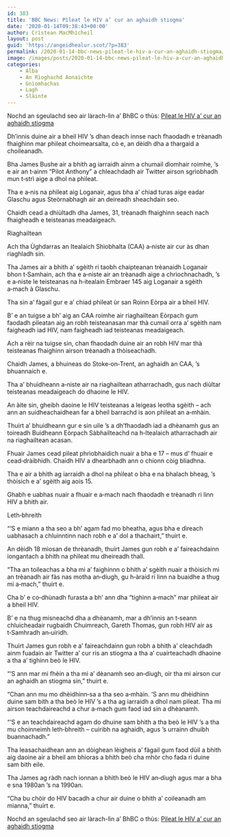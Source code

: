 ```yaml
---
id: 383
title: 'BBC News: Pìleat le HIV a’ cur an aghaidh stiogma'
date: '2020-01-14T09:38:43+00:00'
author: Crìstean MacMhìcheil
layout: post
guid: 'https://angeidhealur.scot/?p=383'
permalink: /2020-01-14-bbc-news-pileat-le-hiv-a-cur-an-aghaidh-stiogma/
image: /images/posts/2020-01-14-bbc-news-pileat-le-hiv-a-cur-an-aghaidh-stiogma.webp
categories:
    - Alba
    - An Rìoghachd Aonaichte
    - Gnìomhachas
    - Lagh
    - Slàinte
---
```


Nochd an sgeulachd seo air làrach-lìn a’ BhBC o thùs: [Pìleat le HIV a’ cur an aghaidh stiogma](https://www.bbc.co.uk/naidheachdan/51089528)

Dh’innis duine air a bheil HIV ’s dhan deach innse nach fhaodadh e trèanadh fhaighinn mar phìleat choimearsalta, cò e, an dèidh dha a thargaid a choileanadh.

Bha James Bushe air a bhith ag iarraidh ainm a chumail dìomhair roimhe, ’s e air an t‑ainm “Pilot Anthony” a chleachdadh air Twitter airson sgrìobhadh mun t‑strì aige a dhol na phìleat.

Tha e a‑nis na phìleat aig Loganair, agus bha a’ chiad turas aige eadar Glaschu agus Steòrnabhagh air an deireadh sheachdain seo.

Chaidh cead a dhiùltadh dha James, 31, trèanadh fhaighinn seach nach fhaigheadh e teisteanas meadaigeach.

Riaghailtean

Ach tha Ùghdarras an Itealaich Shìobhalta (CAA) a‑niste air cur às dhan riaghladh sin.

Tha James air a bhith a’ sgèith ri taobh chaipteanan trèanaidh Loganair bhon t‑Samhain, ach tha e a‑niste air an trèanadh aige a chrìochnachadh, ’s e a‑niste le teisteanas na h‑itealain Embraer 145 aig Loganair a sgèith a‑mach à Glaschu.

Tha sin a’ fàgail gur e a’ chiad phìleat ùr san Roinn Eòrpa air a bheil HIV.

B’ e an tuigse a bh’ aig an CAA roimhe air riaghailtean Eòrpach gum faodadh pìleatan aig an robh teisteanasan mar thà cumail orra a’ sgèith nam faigheadh iad HIV, nam faigheadh iad teisteanas meadaigeach.

Ach a rèir na tuigse sin, chan fhaodadh duine air an robh HIV mar thà teisteanas fhaighinn airson trèanadh a thòiseachadh.

Chaidh James, a bhuineas do Stoke‑on‑Trent, an aghaidh an CAA, ’s bhuannaich e.

Tha a’ bhuidheann a‑niste air na riaghailtean atharrachadh, gus nach diùltar teisteanas meadaigeach do dhaoine le HIV.

An àite sin, gheibh daoine le HIV teisteanas a leigeas leotha sgèith – ach ann an suidheachaidhean far a bheil barrachd is aon phìleat an a‑mhàin.

Thuirt a’ bhuidheann gur e sin uile ’s a dh’fhaodadh iad a dhèanamh gus an toireadh Buidheann Eòrpach Sàbhailteachd na h‑Itealaich atharrachadh air na riaghailtean acasan.

Fhuair James cead pìleat phrìobhaidich nuair a bha e 17 – mus d’ fhuair e cead‑dràibhidh. Chaidh HIV a dhearbhadh ann o chionn còig bliadhna.

Tha e air a bhith ag iarraidh a dhol na phìleat o bha e na bhalach bheag, ’s thòisich e a’ sgèith aig aois 15.

Ghabh e uabhas nuair a fhuair e a‑mach nach fhaodadh e trèanadh ri linn HIV a bhith air.

Leth‑bhreith

“‘S e miann a tha seo a bh’ agam fad mo bheatha, agus bha e dìreach uabhasach a chluinntinn nach robh e a’ dol a thachairt,” thuirt e.

An dèidh 18 mìosan de thrèanadh, thuirt James gun robh e a’ faireachdainn iongantach a bhith na phìleat mu dheireadh thall.

“Tha an toileachas a bha mi a’ faighinnn o bhith a’ sgèith nuair a thòisich mi an trèanadh air fàs nas motha an‑diugh, gu h‑àraid ri linn na buaidhe a thug mi a‑mach,” thuirt e.

Cha b’ e co‑dhùnadh furasta a bh’ ann dha “tighinn a‑mach” mar phìleat air a bheil HIV.

B’ e na thug misneachd dha a dhèanamh, mar a dh’innis an t‑seann chluicheadair rugbaidh Chuimreach, Gareth Thomas, gun robh HIV air as t‑Samhradh an‑uiridh.

Thuirt James gun robh e a’ faireachdainn gun robh a bhith a’ cleachdadh ainm fuadain air Twitter a’ cur ris an stiogma a tha a’ cuairteachadh dhaoine a tha a’ tighinn beò le HIV.

“‘S ann mar mi fhèin a tha mi a’ dèanamh seo an‑diugh, oir tha mi airson cur an aghaidh an stiogma sin,” thuirt e.

“Chan ann mu mo dhèidhinn‑sa a tha seo a‑mhàin. ‘S ann mu dhèidhinn duine sam bith a tha beò le HIV ’s a tha ag iarraidh a dhol nam pìleat. Tha mi airson teachdaireachd a chur a‑mach gum faod iad sin a dhèanamh.

“‘S e an teachdaireachd agam do dhuine sam bhith a tha beò le HIV ’s a tha mu choinneimh leth‑bhreith – cuiribh na aghaidh, agus ’s urrainn dhuibh buannachadh.”

Tha leasachaidhean ann an dòighean lèigheis a’ fàgail gum faod dùil a bhith aig daoine air a bheil am bhìoras a bhith beò cha mhòr cho fada ri duine sam bith eile.

Tha James ag ràdh nach ionnan a bhith beò le HIV an‑diugh agus mar a bha e sna 1980an ’s na 1990an.

“Cha bu chòir do HIV bacadh a chur air duine o bhith a’ coileanadh am mianna,” thuirt e.

Nochd an sgeulachd seo air làrach-lìn a’ BhBC o thùs: [Pìleat le HIV a’ cur an aghaidh stiogma](https://www.bbc.co.uk/naidheachdan/51089528)
